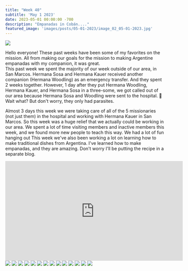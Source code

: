 ```yaml
---
title: "Week 40"
subtitle: 'May 1 2023'
date: 2023-05-01 00:00:00 -700
description: "Empanadas in Cobán...."
featured_image: 'images/posts/05-01-2023/image_02_05-01-2023.jpg'
---
```

![](/images/posts/05-01-2023/image_02_05-01-2023.jpg)


Hello everyone! These past weeks have been some of my favorites on the mission. All from making our goals for the mission to making Argentine empanadas with my companion, it was great.  
This past week we spent the majority of our week outside of our area, in San Marcos. Hermana Sosa and Hermana Kauer received another companion (Hermana Woodling) as an emergency transfer. And they spent 2 weeks together. However, 1 day after they put Hermana Woodling, Hermana Kauer, and Hermana Sosa in a three-some, we got called out of our area because Hermana Sosa and Woodling were sent to the hospital. 👀 Wait what?
But don't worry, they only had parasites.

Almost 3 days this week we were taking care of all of the 5 missionaries (not just them) in the hospital and working with Hermana Kauer in San Marcos. 
So this week was a huge relief that we actually could be working in our area. 
We spent a lot of time visiting members and inactive members this week, and we found more new people to teach this way. We had a lot of fun hanging out 
This week we've also been working a lot on learning how to make traditional dishes from Argentina. I've learned how to make empanadas, and they are amazing. Don't worry I'll be putting the recipe in a separate blog.

<iframe width="560" height="315" src="https://www.youtube.com/embed/SDaICacNCN4?cc_load_policy=1" title="YouTube video player" frameborder="0" allow="accelerometer; autoplay; clipboard-write; encrypted-media; gyroscope; picture-in-picture; web-share" allowfullscreen></iframe>

<div class="gallery" data-columns="2">
    <img src="/images/posts/05-01-2023/image_01_05-01-2023.jpg">
    <img src="/images/posts/05-01-2023/image_02_05-01-2023.jpg">
    <img src="/images/posts/05-01-2023/image_03_05-01-2023.jpg">
    <img src="/images/posts/05-01-2023/image_04_05-01-2023.jpg">
    <img src="/images/posts/05-01-2023/image_05_05-01-2023.jpg">
    <img src="/images/posts/05-01-2023/image_06_05-01-2023.jpg">
    <img src="/images/posts/05-01-2023/image_07_05-01-2023.jpg">
    <img src="/images/posts/05-01-2023/image_08_05-01-2023.jpg">
    <img src="/images/posts/05-01-2023/image_09_05-01-2023.jpg">
    <img src="/images/posts/05-01-2023/image_10_05-01-2023.jpg">
    <img src="/images/posts/05-01-2023/image_11_05-01-2023.jpg">
    <img src="/images/posts/05-01-2023/image_12_05-01-2023.jpg">
    <img src="/images/posts/05-01-2023/image_13_05-01-2023.jpg">
    <img src="/images/posts/05-01-2023/image_14_05-01-2023.jpg">
</div>